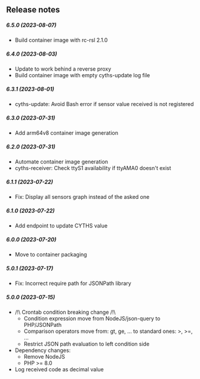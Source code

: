 Release notes
-------------
##### 6.5.0 (2023-08-07)
 *  Build container image with rc-rsl 2.1.0

##### 6.4.0 (2023-08-03)
 * Update to work behind a reverse proxy
 * Build container image with empty cyths-update log file

##### 6.3.1 (2023-08-01)
 * cyths-update: Avoid Bash error if sensor value received is not registered

##### 6.3.0 (2023-07-31)
 * Add arm64v8 container image generation

##### 6.2.0 (2023-07-31)
 * Automate container image generation
 * cyths-receiver: Check ttyS1 availability if ttyAMA0 doesn't exist

##### 6.1.1 (2023-07-22)
 * Fix: Display all sensors graph instead of the asked one

##### 6.1.0 (2023-07-22)
 * Add endpoint to update CYTHS value

##### 6.0.0 (2023-07-20)
 * Move to container packaging

##### 5.0.1 (2023-07-17)
 * Fix: Incorrect require path for JSONPath library

##### 5.0.0 (2023-07-15)
 * /!\ Crontab condition breaking change /!\
   - Condition expression move from NodeJS/json-query to PHP/JSONPath
   - Comparison operators move from: gt, ge, ... to standard ones: >, >=, ...
   - Restrict JSON path evaluation to left condition side
 * Dependency changes:
   * Remove NodeJS
   * PHP >= 8.0
 * Log received code as decimal value
